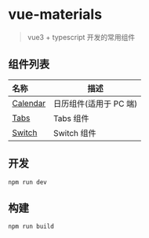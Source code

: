 # vue-materials

> vue3 + typescript 开发的常用组件

## 组件列表

| 名称                                                        | 描述                   |
| :---------------------------------------------------------- | ---------------------- |
| [Calendar](./src/components/calendar/index.vue)             | 日历组件(适用于 PC 端) |
| [Tabs](./src/components/tabs/components/tab.vue)            | Tabs 组件              |
| [Switch](src/components/typeIn/components/switch/index.vue) | Switch 组件            |

## 开发

```
npm run dev
```

## 构建

```
npm run build
```
